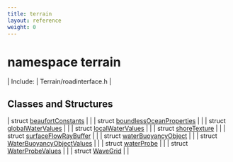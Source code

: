 ```yaml
---
title: terrain
layout: reference
weight: 0
---
```

namespace terrain
===

| Include: | Terrain/roadinterface.h |



Classes and Structures
---

| struct [beaufortConstants](terrain/beaufortconstants) |  |
| struct [boundlessOceanProperties](terrain/boundlessoceanproperties) |  |
| struct [globalWaterValues](terrain/globalwatervalues) |  |
| struct [localWaterValues](terrain/localwatervalues) |  |
| struct [shoreTexture](terrain/shoretexture) |  |
| struct [surfaceFlowRayBuffer](terrain/surfaceflowraybuffer) |  |
| struct [waterBuoyancyObject](terrain/waterbuoyancyobject) |  |
| struct [WaterBuoyancyObjectValues](terrain/waterbuoyancyobjectvalues) |  |
| struct [waterProbe](terrain/waterprobe) |  |
| struct [WaterProbeValues](terrain/waterprobevalues) |  |
| struct [WaveGrid](terrain/wavegrid) |  |


